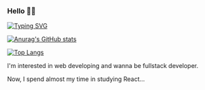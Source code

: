 ### Hello 🖐🏻
[![Typing SVG](https://readme-typing-svg.herokuapp.com?color=%2330F71F&vCenter=true&lines=Hello%2C+I'm+seunghwan)](https://git.io/typing-svg)

[![Anurag's GitHub stats](https://github-readme-stats.vercel.app/api?username=seungdang123&show_icons=true&theme=radical)](https://github.com/anuraghazra/github-readme-stats)

[![Top Langs](https://github-readme-stats.vercel.app/api/top-langs/?username=seungdang123&theme=radical&layout=compact)](https://github.com/anuraghazra/github-readme-stats)


I'm interested in web developing and wanna be fullstack developer.

Now, I spend almost my time in studying React...
